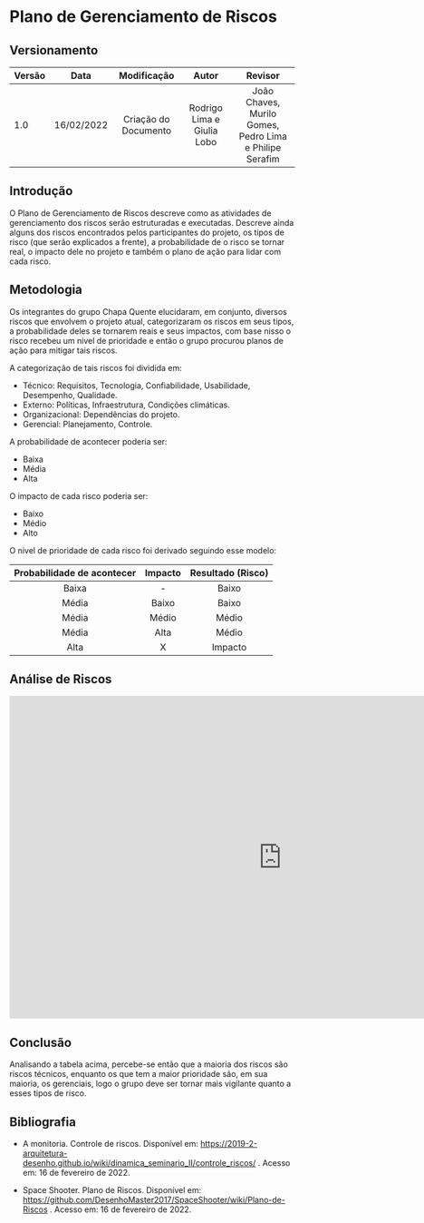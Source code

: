 # Plano de Gerenciamento de Riscos

## Versionamento

| Versão |    Data    |     Modificação      | Autor | Revisor |
| ------ | :--------: | :------------------: | :---: | :-----: |
| 1.0    | 16/02/2022 | Criação do Documento | Rodrigo Lima e Giulia Lobo | João Chaves, Murilo Gomes, Pedro Lima e Philipe Serafim |

<!-- NÃO ESQUECER DE ADICIONAR AO "/_sidebar.md" -->

## Introdução
O Plano de Gerenciamento de Riscos descreve como as atividades de gerenciamento dos riscos serão estruturadas e executadas. Descreve ainda alguns dos riscos encontrados pelos participantes do projeto, os tipos de risco (que serão explicados a frente), a probabilidade de o risco se tornar real, o impacto dele no projeto e também o plano de ação para lidar com cada risco.

## Metodologia
Os integrantes do grupo Chapa Quente elucidaram, em conjunto, diversos riscos que envolvem o projeto atual, categorizaram os riscos em seus tipos, a probabilidade deles se tornarem reais e seus impactos, com base nisso o risco recebeu um nivel de prioridade e então o grupo procurou planos de ação para mitigar tais riscos.

A categorização de tais riscos foi dividida em:
* Técnico: Requisitos, Tecnologia, Confiabilidade, Usabilidade, Desempenho, Qualidade.
* Externo: Políticas, Infraestrutura, Condições climáticas.
* Organizacional: Dependências do projeto.
* Gerencial: Planejamento, Controle.

A probabilidade de acontecer poderia ser:
* Baixa
* Média
* Alta

O impacto de cada risco poderia ser:
* Baixo
* Médio
* Alto

O nivel de prioridade de cada risco foi derivado seguindo esse modelo:

| Probabilidade de acontecer | Impacto | Resultado (Risco) |
| :----: | :----: | :-----: |
| Baixa | - | Baixo |
| Média | Baixo | Baixo |
| Média | Médio | Médio |
| Média | Alta | Médio |
| Alta | X | Impacto |

## Análise de Riscos
<iframe src="https://docs.google.com/spreadsheets/d/14flxssG_JQQLzKLzsPZI8GxW2vKco5SCXZJAyqgYA98/edit?usp=sharing" frameborder="0" width="960" height="569" allowfullscreen="true" mozallowfullscreen="true" webkitallowfullscreen="true"></iframe>

## Conclusão

Analisando a tabela acima, percebe-se então que a maioria dos riscos são riscos técnicos, enquanto os que tem a maior prioridade são, em sua maioria, os gerenciais, logo o grupo deve ser tornar mais vigilante quanto a esses tipos de risco.

## Bibliografia
* A monitoria. Controle de riscos. Disponível em: 
https://2019-2-arquitetura-desenho.github.io/wiki/dinamica_seminario_II/controle_riscos/ . Acesso em: 16 de fevereiro de 2022.

* Space Shooter. Plano de Riscos. Disponível em:
https://github.com/DesenhoMaster2017/SpaceShooter/wiki/Plano-de-Riscos . Acesso em: 16 de fevereiro de 2022.